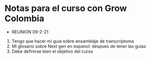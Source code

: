 # Notas para el curso con Grow Colombia

- REUNION 09-2-21
1. Tengo que hacer mi guia sobre ensamblaje de transcriptoma
2. Mi glosario sobre Next gen en espanol: despues de tener las guias
3. Debe definirse bien el objetivo del curso
